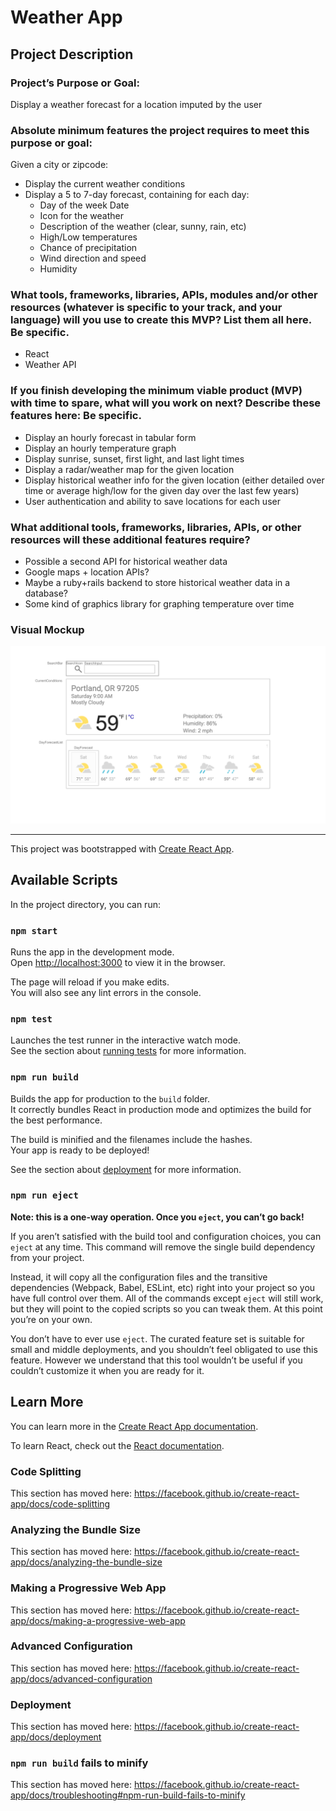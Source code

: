 
# Weather App

## Project Description

### Project’s Purpose or Goal:
Display a weather forecast for a location imputed by the user

### Absolute minimum features the project requires to meet this purpose or goal:

Given a city or zipcode:
* Display the current weather conditions
* Display a 5 to 7-day forecast, containing for each day:
  * Day of the week
Date
  * Icon for the weather
  * Description of the weather (clear, sunny, rain, etc)
  * High/Low temperatures
  * Chance of precipitation
  * Wind direction and speed
  * Humidity

### What tools, frameworks, libraries, APIs, modules and/or other resources (whatever is specific to your track, and your language) will you use to create this MVP? List them all here. Be specific.

* React
* Weather API

### If you finish developing the minimum viable product (MVP) with time to spare, what will you work on next? Describe these features here: Be specific.

* Display an hourly forecast in tabular form
* Display an hourly temperature graph
* Display sunrise, sunset, first light, and last light times
* Display a radar/weather map for the given location
* Display historical weather info for the given location (either detailed over time or average high/low for the given day over the last few years)
* User authentication and ability to save locations for each user

### What additional tools, frameworks, libraries, APIs, or other resources will these additional features require?

* Possible a second API for historical weather data
* Google maps + location APIs?
* Maybe a ruby+rails backend to store historical weather data in a database?
* Some kind of graphics library for graphing temperature over time

### Visual Mockup

![App Mockup](Weather_App_Mockup.png)

<hr>

This project was bootstrapped with [Create React App](https://github.com/facebook/create-react-app).

## Available Scripts

In the project directory, you can run:

### `npm start`

Runs the app in the development mode.<br>
Open [http://localhost:3000](http://localhost:3000) to view it in the browser.

The page will reload if you make edits.<br>
You will also see any lint errors in the console.

### `npm test`

Launches the test runner in the interactive watch mode.<br>
See the section about [running tests](https://facebook.github.io/create-react-app/docs/running-tests) for more information.

### `npm run build`

Builds the app for production to the `build` folder.<br>
It correctly bundles React in production mode and optimizes the build for the best performance.

The build is minified and the filenames include the hashes.<br>
Your app is ready to be deployed!

See the section about [deployment](https://facebook.github.io/create-react-app/docs/deployment) for more information.

### `npm run eject`

**Note: this is a one-way operation. Once you `eject`, you can’t go back!**

If you aren’t satisfied with the build tool and configuration choices, you can `eject` at any time. This command will remove the single build dependency from your project.

Instead, it will copy all the configuration files and the transitive dependencies (Webpack, Babel, ESLint, etc) right into your project so you have full control over them. All of the commands except `eject` will still work, but they will point to the copied scripts so you can tweak them. At this point you’re on your own.

You don’t have to ever use `eject`. The curated feature set is suitable for small and middle deployments, and you shouldn’t feel obligated to use this feature. However we understand that this tool wouldn’t be useful if you couldn’t customize it when you are ready for it.

## Learn More

You can learn more in the [Create React App documentation](https://facebook.github.io/create-react-app/docs/getting-started).

To learn React, check out the [React documentation](https://reactjs.org/).

### Code Splitting

This section has moved here: https://facebook.github.io/create-react-app/docs/code-splitting

### Analyzing the Bundle Size

This section has moved here: https://facebook.github.io/create-react-app/docs/analyzing-the-bundle-size

### Making a Progressive Web App

This section has moved here: https://facebook.github.io/create-react-app/docs/making-a-progressive-web-app

### Advanced Configuration

This section has moved here: https://facebook.github.io/create-react-app/docs/advanced-configuration

### Deployment

This section has moved here: https://facebook.github.io/create-react-app/docs/deployment

### `npm run build` fails to minify

This section has moved here: https://facebook.github.io/create-react-app/docs/troubleshooting#npm-run-build-fails-to-minify
